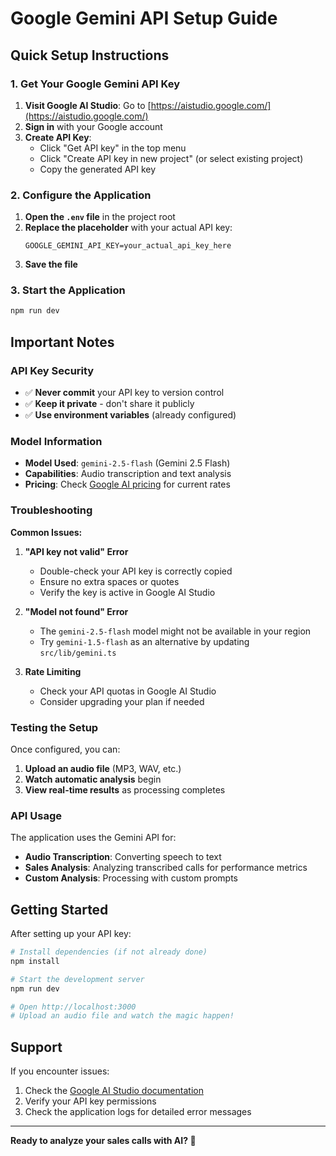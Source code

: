 # Google Gemini API Setup Guide

## Quick Setup Instructions

### 1. Get Your Google Gemini API Key

1. **Visit Google AI Studio**: Go to [https://aistudio.google.com/](https://aistudio.google.com/)
2. **Sign in** with your Google account
3. **Create API Key**: 
   - Click "Get API key" in the top menu
   - Click "Create API key in new project" (or select existing project)
   - Copy the generated API key

### 2. Configure the Application

1. **Open the `.env` file** in the project root
2. **Replace the placeholder** with your actual API key:
   ```env
   GOOGLE_GEMINI_API_KEY=your_actual_api_key_here
   ```
3. **Save the file**

### 3. Start the Application

```bash
npm run dev
```

## Important Notes

### API Key Security
- ✅ **Never commit** your API key to version control
- ✅ **Keep it private** - don't share it publicly
- ✅ **Use environment variables** (already configured)

### Model Information
- **Model Used**: `gemini-2.5-flash` (Gemini 2.5 Flash)
- **Capabilities**: Audio transcription and text analysis
- **Pricing**: Check [Google AI pricing](https://ai.google.dev/pricing) for current rates

### Troubleshooting

**Common Issues:**

1. **"API key not valid" Error**
   - Double-check your API key is correctly copied
   - Ensure no extra spaces or quotes
   - Verify the key is active in Google AI Studio

2. **"Model not found" Error**
   - The `gemini-2.5-flash` model might not be available in your region
   - Try `gemini-1.5-flash` as an alternative by updating `src/lib/gemini.ts`

3. **Rate Limiting**
   - Check your API quotas in Google AI Studio
   - Consider upgrading your plan if needed

### Testing the Setup

Once configured, you can:

1. **Upload an audio file** (MP3, WAV, etc.)
2. **Watch automatic analysis** begin
3. **View real-time results** as processing completes

### API Usage

The application uses the Gemini API for:
- **Audio Transcription**: Converting speech to text
- **Sales Analysis**: Analyzing transcribed calls for performance metrics
- **Custom Analysis**: Processing with custom prompts

## Getting Started

After setting up your API key:

```bash
# Install dependencies (if not already done)
npm install

# Start the development server
npm run dev

# Open http://localhost:3000
# Upload an audio file and watch the magic happen!
```

## Support

If you encounter issues:
1. Check the [Google AI Studio documentation](https://ai.google.dev/docs)
2. Verify your API key permissions
3. Check the application logs for detailed error messages

---

**Ready to analyze your sales calls with AI? 🚀**
